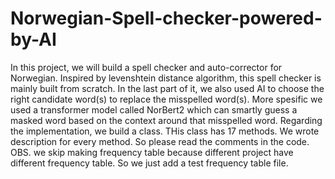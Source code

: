 # Norwegian-Spell-checker-powered-by-AI

In this project, we will build a spell checker and auto-corrector for Norwegian. 
Inspired by levenshtein distance algorithm, this spell checker is mainly built from scratch.
In the last part of it, we also used AI to choose the right candidate word(s) to replace the misspelled word(s).
More spesific we used a transformer model called NorBert2 which can smartly guess a masked word based on the context around that misspelled word.
Regarding the implementation, we build a  class. THis class has 17 methods. We wrote description for every method. So please read the comments in the code.
OBS. we skip making frequency table because different project have different frequency table. So we just add a test frequency table file.
